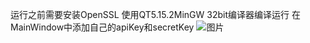 运行之前需要安装OpenSSL
使用QT5.15.2MinGW 32bit编译器编译运行
在MainWindow中添加自己的apiKey和secretKey
![图片](https://github.com/learnlil/QT-Mysql--AI-demo/assets/108395405/cdd9a078-128a-4ee1-b7ea-0b8736b2478c)
